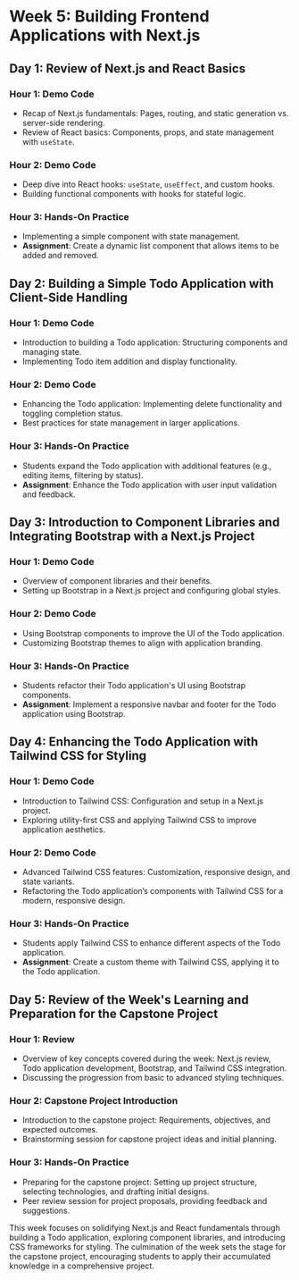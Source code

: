 # Week 5: Building Frontend Applications with Next.js

## Day 1: Review of Next.js and React Basics

### Hour 1: Demo Code

- Recap of Next.js fundamentals: Pages, routing, and static generation vs. server-side rendering.
- Review of React basics: Components, props, and state management with `useState`.

### Hour 2: Demo Code

- Deep dive into React hooks: `useState`, `useEffect`, and custom hooks.
- Building functional components with hooks for stateful logic.

### Hour 3: Hands-On Practice

- Implementing a simple component with state management.
- **Assignment**: Create a dynamic list component that allows items to be added and removed.

## Day 2: Building a Simple Todo Application with Client-Side Handling

### Hour 1: Demo Code

- Introduction to building a Todo application: Structuring components and managing state.
- Implementing Todo item addition and display functionality.

### Hour 2: Demo Code

- Enhancing the Todo application: Implementing delete functionality and toggling completion status.
- Best practices for state management in larger applications.

### Hour 3: Hands-On Practice

- Students expand the Todo application with additional features (e.g., editing items, filtering by status).
- **Assignment**: Enhance the Todo application with user input validation and feedback.

## Day 3: Introduction to Component Libraries and Integrating Bootstrap with a Next.js Project

### Hour 1: Demo Code

- Overview of component libraries and their benefits.
- Setting up Bootstrap in a Next.js project and configuring global styles.

### Hour 2: Demo Code

- Using Bootstrap components to improve the UI of the Todo application.
- Customizing Bootstrap themes to align with application branding.

### Hour 3: Hands-On Practice

- Students refactor their Todo application's UI using Bootstrap components.
- **Assignment**: Implement a responsive navbar and footer for the Todo application using Bootstrap.

## Day 4: Enhancing the Todo Application with Tailwind CSS for Styling

### Hour 1: Demo Code

- Introduction to Tailwind CSS: Configuration and setup in a Next.js project.
- Exploring utility-first CSS and applying Tailwind CSS to improve application aesthetics.

### Hour 2: Demo Code

- Advanced Tailwind CSS features: Customization, responsive design, and state variants.
- Refactoring the Todo application’s components with Tailwind CSS for a modern, responsive design.

### Hour 3: Hands-On Practice

- Students apply Tailwind CSS to enhance different aspects of the Todo application.
- **Assignment**: Create a custom theme with Tailwind CSS, applying it to the Todo application.

## Day 5: Review of the Week's Learning and Preparation for the Capstone Project

### Hour 1: Review

- Overview of key concepts covered during the week: Next.js review, Todo application development, Bootstrap, and Tailwind CSS integration.
- Discussing the progression from basic to advanced styling techniques.

### Hour 2: Capstone Project Introduction

- Introduction to the capstone project: Requirements, objectives, and expected outcomes.
- Brainstorming session for capstone project ideas and initial planning.

### Hour 3: Hands-On Practice

- Preparing for the capstone project: Setting up project structure, selecting technologies, and drafting initial designs.
- Peer review session for project proposals, providing feedback and suggestions.

This week focuses on solidifying Next.js and React fundamentals through building a Todo application, exploring component libraries, and introducing CSS frameworks for styling. The culmination of the week sets the stage for the capstone project, encouraging students to apply their accumulated knowledge in a comprehensive project.

